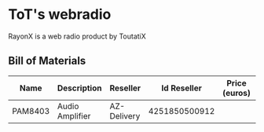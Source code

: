 # ToT's webradio

RayonX is a web radio product by ToutatiX

## Bill of Materials

| Name        | Description       | Reseller      | Id Reseller          |Price (euros)     | Link    |
|-------------|-------------------|---------------|----------------------|------------------|---------|
| PAM8403     | Audio Amplifier   | AZ-Delivery   | 4251850500912        |                  |         |
